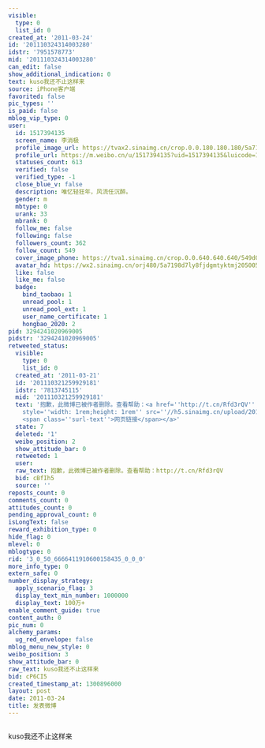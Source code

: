 ```yaml
---
visible:
  type: 0
  list_id: 0
created_at: '2011-03-24'
id: '201110324314003280'
idstr: '7951578773'
mid: '201110324314003280'
can_edit: false
show_additional_indication: 0
text: kuso我还不止这样来
source: iPhone客户端
favorited: false
pic_types: ''
is_paid: false
mblog_vip_type: 0
user:
  id: 1517394135
  screen_name: 李消极
  profile_image_url: https://tvax2.sinaimg.cn/crop.0.0.180.180.180/5a7198d7ly8fjdgmtyktmj20500500so.jpg?KID=imgbed,tva&Expires=1606400175&ssig=4xLk0FB994
  profile_url: https://m.weibo.cn/u/1517394135?uid=1517394135&luicode=10000011&lfid=2304131517394135_-_WEIBO_SECOND_PROFILE_WEIBO
  statuses_count: 613
  verified: false
  verified_type: -1
  close_blue_v: false
  description: 唯忆轻狂年，风流任沉醉。
  gender: m
  mbtype: 0
  urank: 33
  mbrank: 0
  follow_me: false
  following: false
  followers_count: 362
  follow_count: 549
  cover_image_phone: https://tva1.sinaimg.cn/crop.0.0.640.640.640/549d0121tw1egm1kjly3jj20hs0hsq4f.jpg
  avatar_hd: https://wx2.sinaimg.cn/orj480/5a7198d7ly8fjdgmtyktmj20500500so.jpg
  like: false
  like_me: false
  badge:
    bind_taobao: 1
    unread_pool: 1
    unread_pool_ext: 1
    user_name_certificate: 1
    hongbao_2020: 2
pid: 3294241020969005
pidstr: '3294241020969005'
retweeted_status:
  visible:
    type: 0
    list_id: 0
  created_at: '2011-03-21'
  id: '201110321259929181'
  idstr: '7813745115'
  mid: '201110321259929181'
  text: '抱歉，此微博已被作者删除。查看帮助：<a href=''http://t.cn/Rfd3rQV'' data-hide=''''><span class=''url-icon''><img
    style=''width: 1rem;height: 1rem'' src=''//h5.sinaimg.cn/upload/2015/09/25/3/timeline_card_small_web_default.png''></span>
    <span class=''surl-text''>网页链接</span></a>'
  state: 7
  deleted: '1'
  weibo_position: 2
  show_attitude_bar: 0
  retweeted: 1
  user:
  raw_text: 抱歉，此微博已被作者删除。查看帮助：http://t.cn/Rfd3rQV
  bid: cBfIh5
  source: ''
reposts_count: 0
comments_count: 0
attitudes_count: 0
pending_approval_count: 0
isLongText: false
reward_exhibition_type: 0
hide_flag: 0
mlevel: 0
mblogtype: 0
rid: '3_0_50_6666411910600158435_0_0_0'
more_info_type: 0
extern_safe: 0
number_display_strategy:
  apply_scenario_flag: 3
  display_text_min_number: 1000000
  display_text: 100万+
enable_comment_guide: true
content_auth: 0
pic_num: 0
alchemy_params:
  ug_red_envelope: false
mblog_menu_new_style: 0
weibo_position: 3
show_attitude_bar: 0
raw_text: kuso我还不止这样来
bid: cP6CI5
created_timestamp_at: 1300896000
layout: post
date: 2011-03-24
title: 发表微博
---
```


![]()

kuso我还不止这样来

